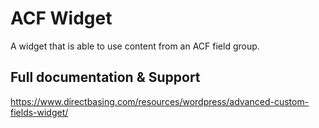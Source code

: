 # ACF Widget

A widget that is able to use content from an ACF field group.

## Full documentation & Support

https://www.directbasing.com/resources/wordpress/advanced-custom-fields-widget/